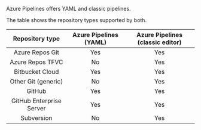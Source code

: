 Azure Pipelines offers YAML and classic pipelines.

The table shows the repository types supported by both.

|   **Repository type**    | **Azure Pipelines (YAML)** | **Azure Pipelines (classic editor)** |
|:------------------------:|:--------------------------:|:------------------------------------:|
|     Azure Repos Git      |            Yes             |                 Yes                  |
|     Azure Repos TFVC     |             No             |                 Yes                  |
|     Bitbucket Cloud      |            Yes             |                 Yes                  |
|   Other Git (generic)    |             No             |                 Yes                  |
|          GitHub          |            Yes             |                 Yes                  |
| GitHub Enterprise Server |            Yes             |                 Yes                  |
|        Subversion        |             No             |                 Yes                  |
